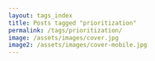 ```yaml
---
layout: tags_index
title: Posts tagged "prioritization"
permalink: /tags/prioritization/
image: /assets/images/cover.jpg
image2: /assets/images/cover-mobile.jpg
---
```


